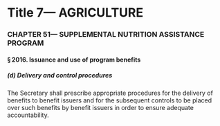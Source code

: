 
# Title 7— AGRICULTURE
### CHAPTER 51— SUPPLEMENTAL NUTRITION ASSISTANCE PROGRAM
#### § 2016. Issuance and use of program benefits
##### (d) Delivery and control procedures

The Secretary shall prescribe appropriate procedures for the delivery of benefits to benefit issuers and for the subsequent controls to be placed over such benefits by benefit issuers in order to ensure adequate accountability.
